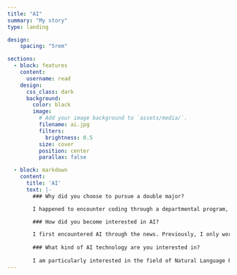 ```yaml
---
title: "AI"
summary: "My story"
type: landing

design:
    spacing: "5rem"

sections:
  - block: features
    content:
      username: read
    design:
      css_class: dark
      background: 
        color: black
        image:
          # Add your image background to `assets/media/`.
          filename: ai.jpg
          filters:
            brightness: 0.5
          size: cover
          position: center
          parallax: false

  - block: markdown
    content:
      title: 'AI'
      text: |-
        ### Why did you choose to pursue a double major?

        I happened to encounter coding through a departmental program, and it perfectly suited my personality. I really enjoyed the process of creating something new. That's why I decided to pursue a double major in computer science.

        ### How did you become interested in AI?

        I first encountered AI through the news. Previously, I only worked on assignments using Python and C++, but after gaining interest in AI, I started studying machine learning and deep learning.
        
        ### What kind of AI technology are you interested in?
        
        I am particularly interested in the field of Natural Language Processing (NLP) within deep learning. ChatGPT is also a great example of a technology where NLP is applied, and I was very impressed by its ability to learn on its own and make predictions about the future.
---
```

